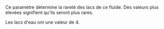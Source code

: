 Ce paramètre détermine la rareté des lacs de ce fluide. Des valeurs plus élevées signifient qu'ils seront plus rares.

Les lacs d'eau ont une valeur de 4.